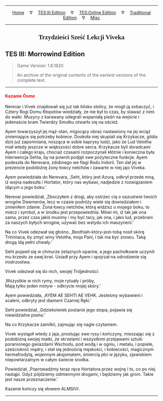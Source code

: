 
---

<!-- Jekyll Page Links -->

<center>
<a href="../../../../index.html">Home</a>
&emsp;&nabla;&emsp;
<a href="../../../index-tes3.html">TES:III Edition</a>
&emsp;&nabla;&emsp;
<a href="../../../index-teso.html">TES:Online Edition</a>
&emsp;&nabla;&emsp;
<a href="../../../index-traditional.html">Traditional Edition</a>
&emsp;&nabla;&emsp;
<a href="../../../index-misc.html">Misc</a>
</center>

<!-- Markdown Body Below: -->

---

<center>
<h2><span style="font-family:Georgia">Trzydzieści Sześć Lekcji Viveka</span></h2>
</center>

## TES III: Morrowind Edition

> Game Version: 1.6.1820
>
> An archive of the original contents of the earliest versions of the complete text.

---

#### <span style="color:red">Kazanie Ósme</span>

Nerevar i Vivek znajdowali się już tak blisko stolicy, że mogli ją zobaczyć, i Cztery Rogi Domu Kłopotów wiedziały, że nie był to czas, by stawać z nimi do walki. Muzycy z karawany odegrali wspaniałą pieśń na wejście i jedenaście bram Twierdzy Smutku otwarło się na oścież.

Ayem towarzyszył jej mąż-stan, migocący obraz nastawiony na jej wciąż zmieniające się potrzeby kobiece. Dookoła niej skupiali się Krzykacze, gildia dziś już zapomniana, nosząca w sobie kaprysy ludzi, jako że Lud Velotha miał wtedy jeszcze w większości dobre serca. Krzykacze byli doradcami Ayem i całego kraju, chociaż czasami rozpoczynali kłótnie i konieczna była interwencja Sehta, by na powrót podjęli swe pożyteczne funkcje. Ayem podeszła do Nerevara, zdobnego we flagi Rodu Indoril. Ten dał jej w prezencie podobiznę żony łowcy netchów i zawarte w niej jajo Viveka.

Ayem powiedziała do Nerevara, ‚Seht, który jest Azurą, odkrył przede mną, iż wojna nadeszła i Hortator, który nas wybawi, nadjedzie z rozwiązaniem idącym u jego boku.’

Nerevar powiedział, ‚Zboczyłem z drogi, aby ostrzec cię o oszustwie twoich wrogów Dwemerów, lecz w czasie podróży wiele się dowiedziałem i zmieniłem zdanie. Żona łowcy netchów, którą widzisz u mojego boku, to miecz i symbol, a w środku jest przepowiednia. Mówi mi, iż tak jak ona sama, przez czas jakiś musimy i my być tacy, jak ona, i jako lud, przebrani za naszych byłych wrogów, używać bez wstydu ich maszynerii.’

Na co Vivek odezwał się głośno, ‚Beothiah-który-jest-tobą nosił skórę Trinimaca, by zmyć winy Velotha, moja Pani, i tak ma być znowu. Taką drogą idą pełni chwały.’

Seht pojawił się w chmurze żelaznych oparów, a jego pachołkowie uczynili mu krzesło ze swej krwi. Usiadł przy Ayem i spojrzał na odrodzenie się mistrzostwa.

Vivek odezwał się do nich, swojej Trójjedności:

‚Wszystkie w nich rymy, moje rytuały i próby,\
Mają tylko jeden motyw - odkrycie mojej skóry.’

Ayem powiedziała, ‚AYEM AE SEHTI AE VEHK. Jesteśmy wybawieni i scaleni, odkryty jest diament Czarnej Ręki.’

Seht powiedział, ‚Gdziekolwiek postanie jego stopa, pojawia się niewidzialne pismo.’

Na co Krzykacze zamilkli, zajmując się nagle czytaniem.

Vivek wystąpił wtedy z jaja, prostując swe rysy i kończyny, mieszając się z podobizną swojej matki, ze skrzelami i wszystkimi przejawami sztuki poranionego gwiazdami Wschodu, pod wodą i w ogniu, i metalu, i popiele, sześciokroć mądry, i stał się jednością męskości, i kobiecości, magicznym hermafrodytą, wojennym aksjomatem, śmiercią płci w języku, zjawiskiem niepowtarzalnym w całym świecie środka.

Powiedział, ‚Poprowadźmy teraz ręce Hortatora przez wojnę i to, co po niej nastąpi. Gdyż pójdziemy odmiennymi drogami, i będziemy jak grom. Takie jest nasze przeznaczenie.’

Kazanie kończy się słowem ALMSIVI.

---
